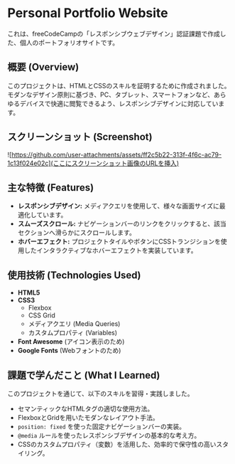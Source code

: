 # Personal Portfolio Website

これは、freeCodeCampの「レスポンシブウェブデザイン」認証課題で作成した、個人のポートフォリオサイトです。

## 概要 (Overview)

このプロジェクトは、HTMLとCSSのスキルを証明するために作成されました。
モダンなデザイン原則に基づき、PC、タブレット、スマートフォンなど、あらゆるデバイスで快適に閲覧できるよう、レスポンシブデザインに対応しています。

## スクリーンショット (Screenshot)

![https://github.com/user-attachments/assets/ff2c5b22-313f-4f6c-ac79-1c13f024e02c](ここにスクリーンショット画像のURLを挿入)

## 主な特徴 (Features)

* **レスポンシブデザイン:** メディアクエリを使用して、様々な画面サイズに最適化しています。
* **スムーズスクロール:** ナビゲーションバーのリンクをクリックすると、該当セクションへ滑らかにスクロールします。
* **ホバーエフェクト:** プロジェクトタイルやボタンにCSSトランジションを使用したインタラクティブなホバーエフェクトを実装しています。

## 使用技術 (Technologies Used)

* **HTML5**
* **CSS3**
    * Flexbox
    * CSS Grid
    * メディアクエリ (Media Queries)
    * カスタムプロパティ (Variables)
* **Font Awesome** (アイコン表示のため)
* **Google Fonts** (Webフォントのため)

## 課題で学んだこと (What I Learned)

このプロジェクトを通じて、以下のスキルを習得・実践しました。

* セマンティックなHTMLタグの適切な使用方法。
* FlexboxとGridを用いたモダンなレイアウト手法。
* `position: fixed` を使った固定ナビゲーションバーの実装。
* `@media` ルールを使ったレスポンシブデザインの基本的な考え方。
* CSSのカスタムプロパティ（変数）を活用した、効率的で保守性の高いスタイリング。
